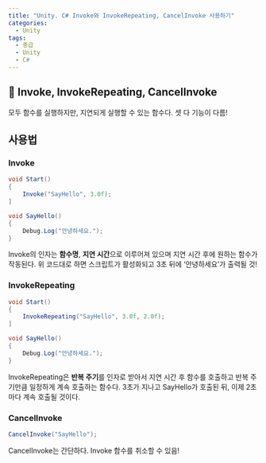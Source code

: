 ```yaml
---
title: "Unity. C# Invoke와 InvokeRepeating, CancelInvoke 사용하기"
categories:
  - Unity
tags:
  - 중급
  - Unity
  - C#
---
```


## 🌟 Invoke, InvokeRepeating, CancelInvoke

모두 함수를 실행하지만, 지연되게 실행할 수 있는 함수다. 셋 다 기능이 다름!

## 사용법

### Invoke

```c#
void Start()
{
	Invoke("SayHello", 3.0f);
]

void SayHello()
{
	Debug.Log("안녕하세요.");
}
```

Invoke의 인자는 **함수명**, **지연 시간**으로 이루어져 있으며 지연 시간 후에 원하는 함수가 작동된다. 위 코드대로 하면 스크립트가 활성화되고 3초 뒤에 ‘안녕하세요’가 출력될 것!

### InvokeRepeating

```c#
void Start()
{
	InvokeRepeating("SayHello", 3.0f, 2.0f);
]

void SayHello()
{
	Debug.Log("안녕하세요.");
}
```

InvokeRepeating은 **반복 주기**를 인자로 받아서 지연 시간 후 함수를 호출하고 반복 주기만큼 일정하게 계속 호출하는 함수다. 3초가 지나고 SayHello가 호출된 뒤, 이제 2초마다 계속 호출될 것이다.

### CancelInvoke

```c#
CancelInvoke("SayHello");
```

CancelInvoke는 간단하다. Invoke 함수를 취소할 수 있음!